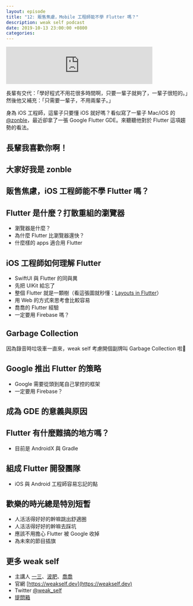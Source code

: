 ```yaml
---
layout: episode
title: "12: 販售焦慮，Mobile 工程師能不學 Flutter 嗎？"
description: weak self podcast
date: 2019-10-13 23:00:00 +0800
categories: 
---
```

<iframe src="https://anchor.fm/weakself/embed/episodes/12-Mobile--Flutter-e78k75" height="102px" width="400px" frameborder="0" scrolling="no"></iframe>

長輩有交代：「學好程式不用花很多時間啊，只要一輩子就夠了，一輩子很短的。」然後他又補充：「只需要一輩子，不用兩輩子。」

身為 iOS 工程師，這輩子只要懂 iOS 就好嗎？看似寫了一輩子 Mac/iOS 的 [@zonble](https://twitter.com/zonble)，最近卻拿了一張 Google Flutter GDE。來聽聽他對於 Flutter 這項趨勢的看法。

## 長輩我喜歡你啊！
## 大家好我是 zonble
## 販售焦慮，iOS 工程師能不學 Flutter 嗎？
## Flutter 是什麼？打散重組的瀏覽器

* 瀏覽器是什麼？
* 為什麼 Flutter 比瀏覽器還快？
* 什麼樣的 apps 適合用 Flutter

## iOS 工程師如何理解 Flutter

* SwiftUI 與 Flutter 的同與異
* 先把 UIKit 給忘了
* 整個 Flutter 就是一顆樹（看這張圖就秒懂：[Layouts in Flutter](https://flutter.dev/docs/development/ui/layout)）
* 用 Web 的方式來思考會比較容易
* 喬喬的 Flutter 經驗
* 一定要用 Firebase 嗎？

## Garbage Collection

因為錄音時垃圾車一直來，weak self 考慮開個副牌叫 Garbage Collection 啦🤣

## Google 推出 Flutter 的策略

* Google 需要從頭到尾自己掌控的框架
* 一定要用 Firebase？

## 成為 GDE 的意義與原因

## Flutter 有什麼難搞的地方嗎？

* 目前是 AndroidX 與 Gradle

## 組成 Flutter 開發團隊

* iOS 與 Android 工程師容易忘記的點

## 歡樂的時光總是特別短暫

* 人活活得好好的幹嘛跳出舒適圈
* 人活活得好好的幹嘛去踩坑
* 應該不用擔心 Flutter 被 Google 收掉
* 為未來的節目插旗

## 更多 weak self

* 主講人 [一三](https://twitter.com/ethanhuang13)、[波肥](https://twitter.com/PofatTseng)、[喬喬](https://twitter.com/joe_trash_talk)
* 官網 [https://weakself.dev](https://weakself.dev)
* Twitter [@weak_self](https://twitter.com/weak_self)
* [提問箱](https://peing.net/zh-TW/weak_self)